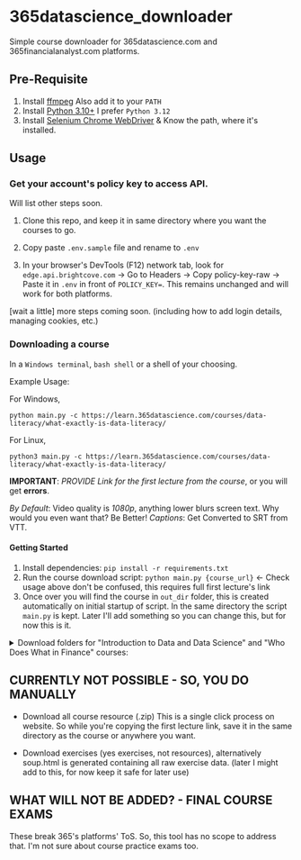 # 365datascience_downloader
Simple course downloader for 365datascience.com and 365financialanalyst.com platforms.

## Pre-Requisite

1. Install [ffmpeg](https://www.videoproc.com/resource/how-to-install-ffmpeg.htm) Also add it to your `PATH`
2. Install [Python 3.10+](https://www.xda-developers.com/how-to-install-python/) I prefer `Python 3.12`
3. Install [Selenium Chrome WebDriver](https://googlechromelabs.github.io/chrome-for-testing/) & Know the path, where it's installed.

## Usage

### Get your account's policy key to access API.

Will list other steps soon.

1. Clone this repo, and keep it in same directory where you want the courses to go.

2. Copy paste `.env.sample` file and rename to `.env`

3. In your browser's DevTools (F12) network tab, look for `edge.api.brightcove.com` -> Go to Headers -> Copy policy-key-raw -> Paste it in `.env` in front of `POLICY_KEY=`. This remains unchanged and will work for both platforms.
   
[wait a little] more steps coming soon. (including how to add login details, managing cookies, etc.)

### Downloading a course

In a `Windows terminal`, `bash shell` or a shell of your choosing.

Example Usage:

For Windows,
```
python main.py -c https://learn.365datascience.com/courses/data-literacy/what-exactly-is-data-literacy/
```

For Linux,
```
python3 main.py -c https://learn.365datascience.com/courses/data-literacy/what-exactly-is-data-literacy/
```

**IMPORTANT**: *PROVIDE Link for the first lecture from the course*, or you will get **errors**.

*By Default*: Video quality is *1080p*, anything lower blurs screen text. Why would you even want that? Be Better!
*Captions*: Get Converted to SRT from VTT.

#### Getting Started

1. Install dependencies: `pip install -r requirements.txt`
2. Run the course download script: `python main.py {course_url}` <- Check usage above don't be confused, this requires full first lecture's link
3. Once over you will find the course in `out_dir` folder, this is created automatically on initial startup of script.
   In the same directory the script `main.py` is kept. Later I'll add something so you can change this, but for now this is it.

<details>
<summary>Download folders for "Introduction to Data and Data Science" and "Who Does What in Finance" courses:</summary>

```
📦out_dir
 ┗ 📂Introduction to Data and Data Science
 ┃ ┣ 📜1 - Course Introduction.mp4
 ┃ ┣ 📜1 - Course Introduction.srt
 ┃ ┣ 📜2 - Why are there so many business and data science buzzwords_.mp4
 ┃ ┣ 📜2 - Why are there so many business and data science buzzwords_.srt
 ┃ ┣ 📜3 - Analysis vs Analytics.mp4
 ┃ ┣ 📜3 - Analysis vs Analytics.srt
 ┃ ┣ 📜4 - Intro to Business Analytics, Data Analytics, and Data Science.mp4
 ┃ ┣ 📜4 - Intro to Business Analytics, Data Analytics, and Data Science.srt
 ┃ ┣ 📜5 - Adding Business Intelligence (BI), Machine Learning (ML), and Artificial Intelligence (AI) to the picture.mp4
 ┃ ┣ 📜5 - Adding Business Intelligence (BI), Machine Learning (ML), and Artificial Intelligence (AI) to the picture.srt
 ┃ ┣ 📜6 - An Overview of our Data Science Infographic.mp4
 ┃ ┣ 📜6 - An Overview of our Data Science Infographic.srt
 ┃ ┣ 📜7 - When are Traditional data, Big Data, BI, Traditional Data Science and ML applied_.mp4
 ┃ ┣ 📜7 - When are Traditional data, Big Data, BI, Traditional Data Science and ML applied_.srt
 ┃ ┣ 📜8 - Why do we Need each of these Disciplines_.mp4
 ┃ ┣ 📜8 - Why do we Need each of these Disciplines_.srt
 ┃ ┣ 📜9 - Traditional Data_ Techniques.mp4
 ┃ ┣ 📜9 - Traditional Data_ Techniques.srt
 ┃ ┣ 📜10 - Traditional Data_ Real-life Examples.mp4
 ┃ ┣ 📜10 - Traditional Data_ Real-life Examples.srt
 ┃ ┣ 📜11 - Big Data_ Techniques.mp4
 ┃ ┣ 📜11 - Big Data_ Techniques.srt
 ┃ ┣ 📜12 - Big Data_ Real-life Examples.mp4
 ┃ ┣ 📜12 - Big Data_ Real-life Examples.srt
... and so on.

Similarly,

📦out_dir
 ┗ 📂 Who Does What in Finance
 ┃ ┣ 📜1 - Course Introduction.mp4
 ┃ ┣ 📜1 - Course Introduction.srt
 ┃ ┣ 📜2 - The company lifecycle model.mp4
 ┃ ┣ 📜2 - The company lifecycle model.srt
 ┃ ┣ 📜3 - The introductory stage.mp4
 ┃ ┣ 📜3 - The introductory stage.srt
 ┃ ┣ 📜4 - Growth stage.mp4
 ┃ ┣ 📜4 - Growth stage.srt
 ┃ ┣ 📜5 - Enterprise stage.mp4
 ┃ ┣ 📜5 - Enterprise stage.srt
 ┃ ┣ 📜6 - IPO and Large enterprise stage.mp4
 ┃ ┣ 📜6 - IPO and Large enterprise stage.srt
 ┃ ┣ 📜7 - Post-IPO developments.mp4
 ┃ ┣ 📜7 - Post-IPO developments.srt

... I think you get the idea.
```

</details>

## CURRENTLY NOT POSSIBLE - SO, YOU DO MANUALLY

- Download all course resource (.zip) This is a single click process on website.
  So while you're copying the first lecture link, save it in the same directory as the course or anywhere you want.
  
- Download exercises (yes exercises, not resources), alternatively soup.html is generated containing all raw exercise data.
  (later I might add to this, for now keep it safe for later use)

## WHAT WILL NOT BE ADDED? - FINAL COURSE EXAMS
These break 365's platforms' ToS. So, this tool has no scope to address that.
I'm not sure about course practice exams too.
